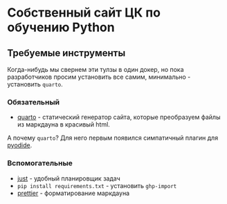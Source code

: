 # Собственный сайт ЦК по обучению Python  

## Требуемые инструменты 

Когда-нибудь мы свернем эти тулзы в один докер, но пока разработчиков
просим установить все самим, минимально - установить `quarto`.

### Обязательный

- [quarto](https://quarto.org/docs/websites/) - статический генератор сайта,
  которые преобразуем файлы из маркдауна в красивый html. 

А почему `quarto`? Для него первым появился симпатичный плагин для 
[pyodide](https://github.com/coatless-quarto/pyodide).

### Вcпомогательные

- [just](https://github.com/casey/just) - удобный планировщик задач
- `pip install requirements.txt` - установить `ghp-import` 
- [prettier](https://prettier.io/) - форматирование маркдауна 
